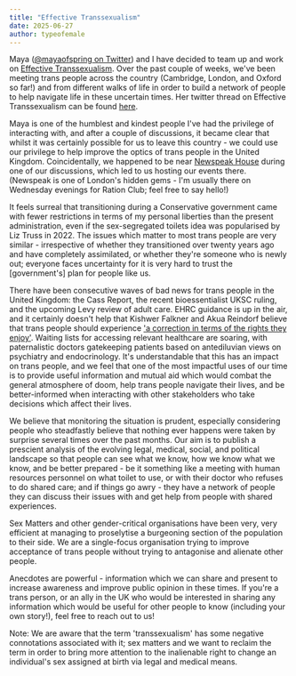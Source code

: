 ```yaml
---
title: "Effective Transsexualism"
date: 2025-06-27
author: typeofemale
---
```


Maya ([@mayaofspring on Twitter](https://x.com/mayaofspring)) and I have decided to team up and work on [Effective Transsexualism](https://effecttrans.com/). Over the past couple of weeks, we've been meeting trans people across the country (Cambridge, London, and Oxford so far!) and from different walks of life in order to build a network of people to help navigate life in these uncertain times. Her twitter thread on Effective Transsexualism can be found [here](https://x.com/mayaofspring/status/1938365280926781626).

Maya is one of the humblest and kindest people I've had the privilege of interacting with, and after a couple of discussions, it became clear that whilst it was certainly possible for us to leave this country - we could use our privilege to help improve the optics of trans people in the United Kingdom. Coincidentally, we happened to be near [Newspeak House](https://newspeak.house/events) during one of our discussions, which led to us hosting our events there. (Newspeak is one of London's hidden gems - I'm usually there on Wednesday evenings for Ration Club; feel free to say hello!)

It feels surreal that transitioning during a Conservative government came with fewer restrictions in terms of my personal liberties than the present administration, even if the sex-segregated toilets idea was popularised by Liz Truss in 2022. The issues which matter to most trans people are very similar - irrespective of whether they transitioned over twenty years ago and have completely assimilated, or whether they're someone who is newly out; everyone faces uncertainty for it is very hard to trust the [government's] plan for people like us.

There have been consecutive waves of bad news for trans people in the United Kingdom: the Cass Report, the recent bioessentialist UKSC ruling, and the upcoming Levy review of adult care. EHRC guidance is up in the air, and it certainly doesn't help that Kishwer Falkner and Akua Reindorf believe that trans people should experience ['a correction in terms of the rights they enjoy'](https://www.theguardian.com/society/2025/jun/06/ehrc-commissioner-calls-for-trans-people-to-accept-reduced-rights-after-years-of-lies). Waiting lists for accessing relevant healthcare are soaring, with paternalistic doctors gatekeeping patients based on antediluvian views on psychiatry and endocrinology. It's understandable that this has an impact on trans people, and we feel that one of the most impactful uses of our time is to provide useful information and mutual aid which would combat the general atmosphere of doom, help trans people navigate their lives, and be better-informed when interacting with other stakeholders who take decisions which affect their lives.

We believe that monitoring the situation is prudent, especially considering people who steadfastly believe that nothing ever happens were taken by surprise several times over the past months. Our aim is to publish a prescient analysis of the evolving legal, medical, social, and political landscape so that people can see what we know, how we know what we know, and be better prepared - be it something like a meeting with human resources personnel on what toilet to use, or with their doctor who refuses to do shared care; and if things go awry - they have a network of people they can discuss their issues with and get help from people with shared experiences. 

Sex Matters and other gender-critical organisations have been very, very efficient at managing to proselytise a burgeoning section of the population to their side. We are a single-focus organisation trying to improve acceptance of trans people without trying to antagonise and alienate other people. 

Anecdotes are powerful - information which we can share and present to increase awareness and improve public opinion in these times. If you're a trans person, or an ally in the UK who would be interested in sharing any information which would be useful for other people to know (including your own story!), feel free to reach out to us!

Note: We are aware that the term 'transsexualism' has some negative connotations associated with it; sex matters and we want to reclaim the term in order to bring more attention to the inalienable right to change an individual's sex assigned at birth via legal and medical means.
